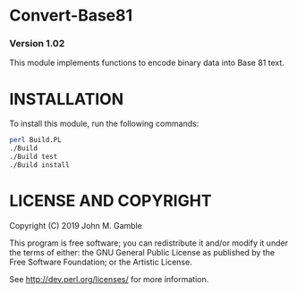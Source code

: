 # Convert-Base81

### Version 1.02

This module implements functions to encode binary data
into Base 81 text.


# INSTALLATION

To install this module, run the following commands:

```sh
perl Build.PL
./Build
./Build test
./Build install
```

# LICENSE AND COPYRIGHT

Copyright (C) 2019 John M. Gamble

This program is free software; you can redistribute it and/or modify it
under the terms of either: the GNU General Public License as published
by the Free Software Foundation; or the Artistic License.

See http://dev.perl.org/licenses/ for more information.

